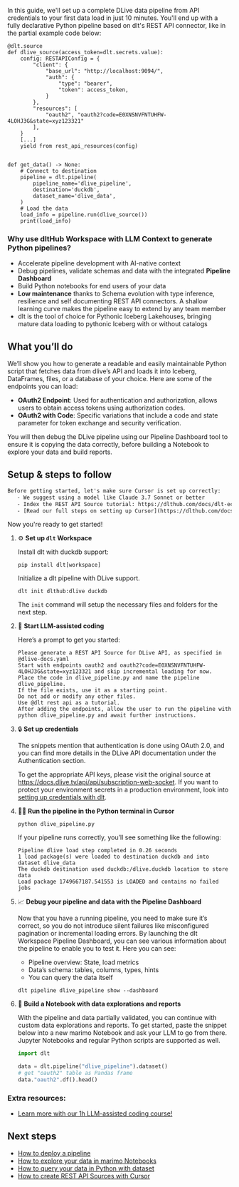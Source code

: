 In this guide, we'll set up a complete DLive data pipeline from API credentials to your first data load in just 10 minutes. You'll end up with a fully declarative Python pipeline based on dlt's REST API connector, like in the partial example code below:

```python-outcome
@dlt.source
def dlive_source(access_token=dlt.secrets.value):
    config: RESTAPIConfig = {
        "client": {
            "base_url": "http://localhost:9094/",
            "auth": {
                "type": "bearer",
                "token": access_token,
            }
        },
        "resources": [
            "oauth2", "oauth2?code=E0XNSNVFNTUHFW-4LOHJ3G&state=xyz123321"
        ],
    }
    [...]
    yield from rest_api_resources(config)


def get_data() -> None:
    # Connect to destination
    pipeline = dlt.pipeline(
        pipeline_name='dlive_pipeline',
        destination='duckdb',
        dataset_name='dlive_data', 
    )
    # Load the data
    load_info = pipeline.run(dlive_source())
    print(load_info) 
```

### Why use dltHub Workspace with LLM Context to generate Python pipelines?

- Accelerate pipeline development with AI-native context
- Debug pipelines, validate schemas and data with the integrated **Pipeline Dashboard**
- Build Python notebooks for end users of your data
- **Low maintenance** thanks to Schema evolution with type inference, resilience and self documenting REST API connectors. A shallow learning curve makes the pipeline easy to extend by any team member
- dlt is the tool of choice for Pythonic Iceberg Lakehouses, bringing mature data loading to pythonic Iceberg with or without catalogs

## What you’ll do

We’ll show you how to generate a readable and easily maintainable Python script that fetches data from dlive’s API and loads it into Iceberg, DataFrames, files, or a database of your choice. Here are some of the endpoints you can load:

- **OAuth2 Endpoint**: Used for authentication and authorization, allows users to obtain access tokens using authorization codes.
- **OAuth2 with Code**: Specific variations that include a code and state parameter for token exchange and security verification.

You will then debug the DLive pipeline using our Pipeline Dashboard tool to ensure it is copying the data correctly, before building a Notebook to explore your data and build reports.

## Setup & steps to follow

```default
Before getting started, let's make sure Cursor is set up correctly:
   - We suggest using a model like Claude 3.7 Sonnet or better
   - Index the REST API Source tutorial: https://dlthub.com/docs/dlt-ecosystem/verified-sources/rest_api/ and add it to context as **@dlt rest api**
   - [Read our full steps on setting up Cursor](https://dlthub.com/docs/dlt-ecosystem/llm-tooling/cursor-restapi#23-configuring-cursor-with-documentation)
```

Now you're ready to get started!

1. ⚙️ **Set up `dlt` Workspace**
    
    Install dlt with duckdb support:
    ```shell
    pip install dlt[workspace]
    ```

    Initialize a dlt pipeline with DLive support.
    ```shell
    dlt init dlthub:dlive duckdb
    ```

    The `init` command will setup the necessary files and folders for the next step.
    
2. 🤠 **Start LLM-assisted coding**
    
    Here’s a prompt to get you started:
    
    ```prompt
    Please generate a REST API Source for DLive API, as specified in @dlive-docs.yaml 
    Start with endpoints oauth2 and oauth2?code=E0XNSNVFNTUHFW-4LOHJ3G&state=xyz123321 and skip incremental loading for now. 
    Place the code in dlive_pipeline.py and name the pipeline dlive_pipeline. 
    If the file exists, use it as a starting point. 
    Do not add or modify any other files. 
    Use @dlt rest api as a tutorial. 
    After adding the endpoints, allow the user to run the pipeline with python dlive_pipeline.py and await further instructions.
    ```

    
3. 🔒 **Set up credentials** 
    
    The snippets mention that authentication is done using OAuth 2.0, and you can find more details in the DLive API documentation under the Authentication section.
    
    To get the appropriate API keys, please visit the original source at https://docs.dlive.tv/api/api/subscription-web-socket.
    If you want to protect your environment secrets in a production environment, look into [setting up credentials with dlt](https://dlthub.com/docs/walkthroughs/add_credentials).
    
4. 🏃‍♀️ **Run the pipeline in the Python terminal in Cursor**
    
    ```shell
    python dlive_pipeline.py
    ```
    
    If your pipeline runs correctly, you’ll see something like the following:
    
    ```shell
    Pipeline dlive load step completed in 0.26 seconds
    1 load package(s) were loaded to destination duckdb and into dataset dlive_data
    The duckdb destination used duckdb:/dlive.duckdb location to store data
    Load package 1749667187.541553 is LOADED and contains no failed jobs
    ```
    
5. 📈 **Debug your pipeline and data with the Pipeline Dashboard**

    Now that you have a running pipeline, you need to make sure it’s correct, so you do not introduce silent failures like misconfigured pagination or incremental loading errors. By launching the dlt Workspace Pipeline Dashboard, you can see various information about the pipeline to enable you to test it. Here you can see:
    - Pipeline overview: State, load metrics
    - Data’s schema: tables, columns, types, hints
    - You can query the data itself
    
    ```shell
    dlt pipeline dlive_pipeline show --dashboard
    ```
    
6. 🐍 **Build a Notebook with data explorations and reports**

    With the pipeline and data partially validated, you can continue with custom data explorations and reports. To get started, paste the snippet below into a new marimo Notebook and ask your LLM to go from there. Jupyter Notebooks and regular Python scripts are supported as well.

    
    ```python
    import dlt

   data = dlt.pipeline("dlive_pipeline").dataset()
   # get "oauth2" table as Pandas frame
   data."oauth2".df().head()
    ```

### Extra resources:

- [Learn more with our 1h LLM-assisted coding course!](https://www.youtube.com/watch?v=GGid70rnJuM)

## Next steps

- [How to deploy a pipeline](https://dlthub.com/docs/walkthroughs/deploy-a-pipeline)
- [How to explore your data in marimo Notebooks](https://dlthub.com/docs/general-usage/dataset-access/marimo)
- [How to query your data in Python with dataset](https://dlthub.com/docs/general-usage/dataset-access/dataset)
- [How to create REST API Sources with Cursor](https://dlthub.com/docs/dlt-ecosystem/llm-tooling/cursor-restapi)